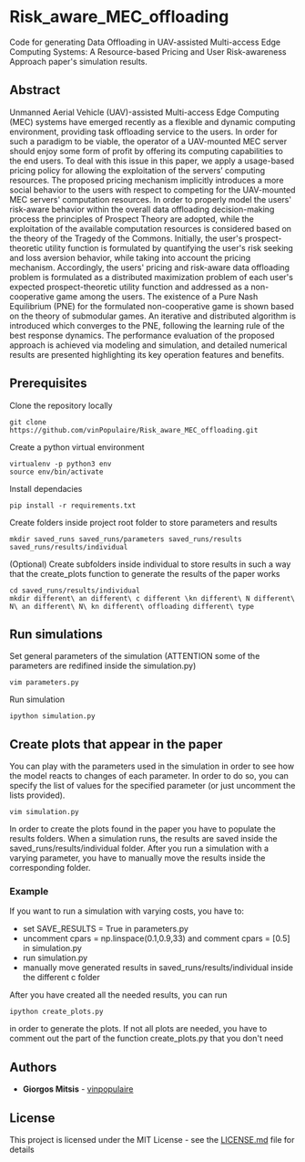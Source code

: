 # Risk_aware_MEC_offloading
Code for generating Data Offloading in UAV-assisted Multi-access Edge Computing Systems: A Resource-based Pricing and User Risk-awareness Approach paper's simulation results.

## Abstract

Unmanned Aerial Vehicle (UAV)-assisted Multi-access Edge Computing (MEC) systems have emerged recently as a flexible and dynamic computing environment, providing task offloading service to the users. In order for such a paradigm to be viable, the operator of a UAV-mounted MEC server should enjoy some form of profit by offering its computing capabilities to the end users. To deal with this issue in this paper, we apply a usage-based pricing policy for allowing the exploitation of the servers’ computing resources. The proposed pricing mechanism implicitly introduces a more social behavior to the users with respect to competing for the UAV-mounted MEC servers' computation resources. In order to properly model the users' risk-aware behavior within the overall data offloading decision-making process the principles of Prospect Theory are adopted, while the exploitation of the available computation resources is considered based on the theory of the Tragedy of the Commons. Initially, the user's prospect-theoretic utility function is formulated by quantifying the user's risk seeking and loss aversion behavior, while taking into account the pricing mechanism. Accordingly, the users' pricing and risk-aware data offloading problem is formulated as a distributed maximization problem of each user's expected prospect-theoretic utility function and addressed as a non-cooperative game among the users. The existence of a Pure Nash Equilibrium (PNE) for the formulated non-cooperative game is shown based on the theory of submodular games. An iterative and distributed algorithm is introduced which converges to the PNE, following the learning rule of the best response dynamics. The performance evaluation of the proposed approach is achieved via modeling and simulation, and detailed numerical results are presented highlighting its key operation features and benefits.

## Prerequisites

Clone the repository locally
```
git clone https://github.com/vinPopulaire/Risk_aware_MEC_offloading.git
```

Create a python virtual environment
```
virtualenv -p python3 env
source env/bin/activate
```

Install dependacies
```
pip install -r requirements.txt
```

Create folders inside project root folder to store parameters and results
```
mkdir saved_runs saved_runs/parameters saved_runs/results saved_runs/results/individual
```

(Optional) Create subfolders inside individual to store results in such a way that the create_plots function to generate the results of the paper works
```
cd saved_runs/results/individual
mkdir different\ an different\ c different \kn different\ N different\ N\ an different\ N\ kn different\ offloading different\ type
```

## Run simulations

Set general parameters of the simulation (ATTENTION some of the parameters are redifined inside the simulation.py)
```
vim parameters.py
```

Run simulation
```
ipython simulation.py
```

## Create plots that appear in the paper

You can play with the parameters used in the simulation in order to see how the model reacts to changes of each parameter. In order to do so, you can specify the list of values for the specified parameter (or just uncomment the lists provided).
```
vim simulation.py
```

In order to create the plots found in the paper you have to populate the results folders. When a simulation runs, the results are saved inside the saved_runs/results/individual folder. After you run a simulation with a varying parameter, you have to manually move the results inside the corresponding folder.

### Example
If you want to run a simulation with varying costs, you have to:
- set SAVE_RESULTS = True in parameters.py
- uncomment cpars = np.linspace(0.1,0.9,33) and comment cpars = [0.5] in simulation.py
- run simulation.py
- manually move generated results in saved_runs/results/individual inside the different c folder

After you have created all the needed results, you can run
```
ipython create_plots.py
```
in order to generate the plots.
If not all plots are needed, you have to comment out the part of the function create_plots.py that you don't need

## Authors

* **Giorgos Mitsis** - [vinpopulaire](https://github.com/vinPopulaire)

## License

This project is licensed under the MIT License - see the [LICENSE.md](LICENSE.md) file for details
